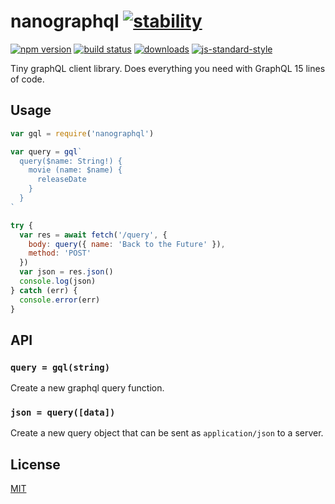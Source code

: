 # nanographql [![stability][0]][1]
[![npm version][2]][3] [![build status][4]][5]
[![downloads][8]][9] [![js-standard-style][10]][11]

Tiny graphQL client library. Does everything you need with GraphQL 15 lines of
code.

## Usage
```js
var gql = require('nanographql')

var query = gql`
  query($name: String!) {
    movie (name: $name) {
      releaseDate
    }
  }
`

try {
  var res = await fetch('/query', {
    body: query({ name: 'Back to the Future' }),
    method: 'POST'
  })
  var json = res.json()
  console.log(json)
} catch (err) {
  console.error(err)
}
```

## API
### `query = gql(string)`
Create a new graphql query function.

### `json = query([data])`
Create a new query object that can be sent as `application/json` to a server.

## License
[MIT](https://tldrlegal.com/license/mit-license)

[0]: https://img.shields.io/badge/stability-experimental-orange.svg?style=flat-square
[1]: https://nodejs.org/api/documentation.html#documentation_stability_index
[2]: https://img.shields.io/npm/v/nanographql.svg?style=flat-square
[3]: https://npmjs.org/package/nanographql
[4]: https://img.shields.io/travis/yoshuawuyts/nanographql/master.svg?style=flat-square
[5]: https://travis-ci.org/yoshuawuyts/nanographql
[6]: https://img.shields.io/codecov/c/github/yoshuawuyts/nanographql/master.svg?style=flat-square
[7]: https://codecov.io/github/yoshuawuyts/nanographql
[8]: http://img.shields.io/npm/dm/nanographql.svg?style=flat-square
[9]: https://npmjs.org/package/nanographql
[10]: https://img.shields.io/badge/code%20style-standard-brightgreen.svg?style=flat-square
[11]: https://github.com/feross/standard
